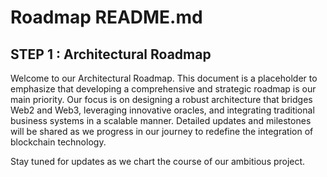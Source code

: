 # Roadmap README.md

## STEP 1 : Architectural Roadmap

Welcome to our Architectural Roadmap. This document is a placeholder to emphasize that developing a comprehensive and strategic roadmap is our main priority. Our focus is on designing a robust architecture that bridges Web2 and Web3, leveraging innovative oracles, and integrating traditional business systems in a scalable manner. Detailed updates and milestones will be shared as we progress in our journey to redefine the integration of blockchain technology.

Stay tuned for updates as we chart the course of our ambitious project.
